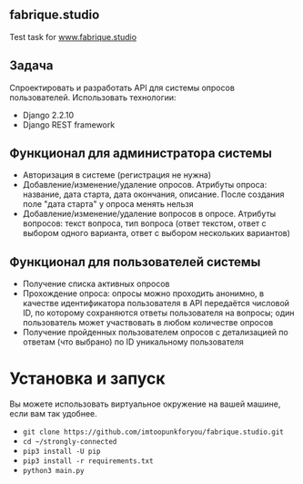 ## fabrique.studio
Test task for www.fabrique.studio

## Задача
Спроектировать и разработать API для системы опросов пользователей.
Использовать технологии:
* Django 2.2.10
* Django REST framework

## Функционал для администратора системы
* Авторизация в системе (регистрация не нужна)
* Добавление/изменение/удаление опросов. Атрибуты опроса: название, дата старта, дата окончания, описание. После создания поле "дата старта" у опроса менять нельзя
* Добавление/изменение/удаление вопросов в опросе. Атрибуты вопросов: текст вопроса, тип вопроса (ответ текстом, ответ с выбором одного варианта, ответ с выбором нескольких вариантов)

## Функционал для пользователей системы
* Получение списка активных опросов
* Прохождение опроса: опросы можно проходить анонимно, в качестве идентификатора пользователя в API передаётся числовой ID, по которому сохраняются ответы пользователя на вопросы; один пользователь может участвовать в любом количестве опросов
* Получение пройденных пользователем опросов с детализацией по ответам (что выбрано) по ID уникальному пользователя

# Установка и запуск
Вы можете использовать виртуальное окружение на вашей машине, если вам так удобнее.

* ``git clone https://github.com/imtoopunkforyou/fabrique.studio.git``
* ``cd ~/strongly-connected``
* ``pip3 install -U pip``
* ``pip3 install -r requirements.txt``
* ``python3 main.py``
